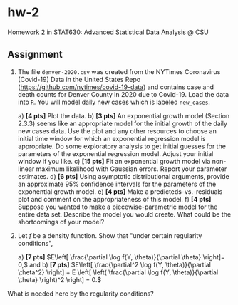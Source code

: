 # hw-2

Homework 2 in STAT630: Advanced Statistical Data Analysis @ CSU

## Assignment

1. The file `denver-2020.csv` was created from the NYTimes Coronavirus (Covid-19) Data in the United States Repo (https://github.com/nytimes/covid-19-data) and contains case and death counts for Denver County in 2020 due to Covid-19. Load the data into `R`. You will model daily new cases which is labeled `new_cases`.

    a) **[4 pts]** Plot the data.
    b) **[3 pts]** An exponential growth model (Section 2.3.3) seems like an appropriate model for the initial growth of the daily new cases data. Use the plot and any other resources to choose an initial time window for which an exponential regression model is appropriate.  Do some exploratory analysis to get initial guesses for the parameters of the exponential regression model.  Adjust your initial window if you like.
    c) **[15 pts]** Fit an exponential growth model via non-linear maximum likelihood with Gaussian errors. Report your parameter estimates.
    d) **[6 pts]** Using asymptotic distributional arguments, provide an approximate 95\% confidence intervals for the parameters of the exponential growth model.
    e) **[4 pts]** Make a predicteds-vs.-residuals plot and comment on the appropriateness of this model.
    f) **[4 pts]** Suppose you wanted to make a piecewise-parametric model for the entire data set.  Describe the model you would create.  What could be the shortcomings of your model?
    
2.  Let $f$ be a density function. Show that "under certain regularity conditions", 

    a) **[7 pts]** $E\left[ \frac{\partial \log f(Y, \theta)}{\partial \theta} \right]= 0,$ 
	  and
    b) **[7 pts]** $E\left[ \frac{\partial^2 \log f(Y, \theta)}{\partial \theta^2} \right] + E \left[ \left( \frac{\partial \log f(Y, \theta)}{\partial \theta} \right)^2 \right] = 0.$
   
   What is needed here by the regularity conditions?

